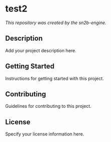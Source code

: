 # test2

_This repository was created by the sn2b-engine._

## Description

Add your project description here.

## Getting Started

Instructions for getting started with this project.

## Contributing

Guidelines for contributing to this project.

## License

Specify your license information here.